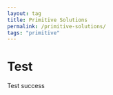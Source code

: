 ```yaml
---
layout: tag
title: Primitive Solutions
permalink: /primitive-solutions/
tags: "primitive"
---
```


# Test
Test success
